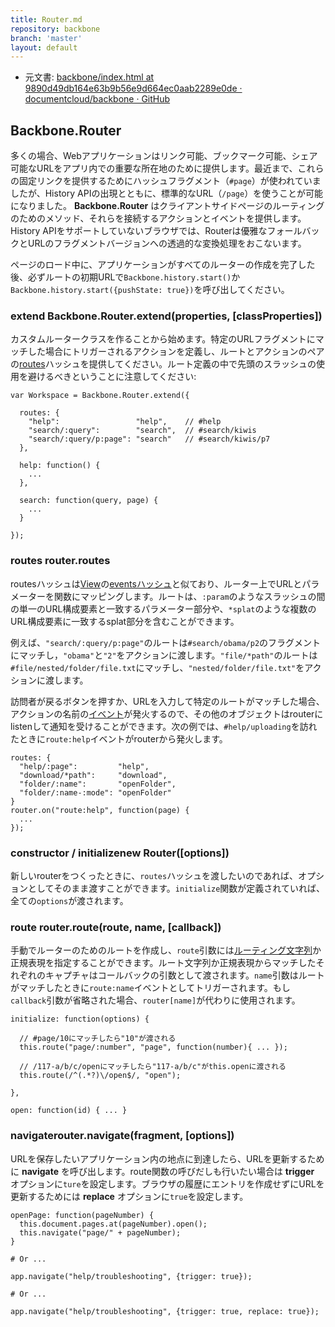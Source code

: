 ```yaml
---
title: Router.md
repository: backbone
branch: 'master'
layout: default
---
```


+  元文書: [backbone/index.html at 9890d49db164e63b9b56e9d664ec0aab2289e0de · documentcloud/backbone · GitHub](https://github.com/documentcloud/backbone/blob/9890d49db164e63b9b56e9d664ec0aab2289e0de/index.html "backbone/index.html at 9890d49db164e63b9b56e9d664ec0aab2289e0de · documentcloud/backbone · GitHub")

## Backbone.Router

多くの場合、Webアプリケーションはリンク可能、ブックマーク可能、シェア可能なURLをアプリ内での重要な所在地のために提供します。最近まで、これらの固定リンクを提供するためにハッシュフラグメント（`#page`）が使われていましたが、History APIの出現とともに、標準的なURL（`/page`）を使うことが可能になりました。 **Backbone.Router** はクライアントサイドページのルーティングのためのメソッド、それらを接続するアクションとイベントを提供します。History APIをサポートしていないブラウザでは、Routerは優雅なフォールバックとURLのフラグメントバージョンへの透過的な変換処理をおこないます。

ページのロード中に、アプリケーションがすべてのルーターの作成を完了した後、必ずルートの初期URLで`Backbone.history.start()`か`Backbone.history.start({pushState: true})`を呼び出してください。

### extend Backbone.Router.extend(properties, [classProperties]) 

カスタムルータークラスを作ることから始めます。特定のURLフラグメントにマッチした場合にトリガーされるアクションを定義し、ルートとアクションのペアの[routes](#Router-routes)ハッシュを提供してください。ルート定義の中で先頭のスラッシュの使用を避けるべきということに注意してください:

<pre class="javascript"><code>var Workspace = Backbone.Router.extend({

  routes: {
    &quot;help&quot;:                 &quot;help&quot;,    // #help
    &quot;search/:query&quot;:        &quot;search&quot;,  // #search/kiwis
    &quot;search/:query/p:page&quot;: &quot;search&quot;   // #search/kiwis/p7
  },

  help: function() {
    ...
  },

  search: function(query, page) {
    ...
  }

});
</code></pre>

### routes router.routes 

routesハッシュは[View](http://documentcloud.github.com/backbone/#View)の[eventsハッシュ](http://documentcloud.github.com/backbone/#View-delegateEvents)と似ており、ルーター上でURLとパラメーターを関数にマッピングします。ルートは、`:param`のようなスラッシュの間の単一のURL構成要素と一致するパラメーター部分や、`*splat`のような複数のURL構成要素に一致するsplat部分を含むことができます。

例えば、`"search/:query/p:page"`のルートは`#search/obama/p2`のフラグメントにマッチし，`"obama"`と`"2"`をアクションに渡します。`"file/*path"`のルートは`#file/nested/folder/file.txt`にマッチし、`"nested/folder/file.txt"`をアクションに渡します。

訪問者が戻るボタンを押すか、URLを入力して特定のルートがマッチした場合、アクションの名前の[イベント](http://documentcloud.github.com/backbone/#Events)が発火するので、その他のオブジェクトはrouterにlistenして通知を受けることができます。次の例では、`#help/uploading`を訪れたときに`route:help`イベントがrouterから発火します。

<pre class="javascript"><code>routes: {
  &quot;help/:page&quot;:         &quot;help&quot;,
  &quot;download/*path&quot;:     &quot;download&quot;,
  &quot;folder/:name&quot;:       &quot;openFolder&quot;,
  &quot;folder/:name-:mode&quot;: &quot;openFolder&quot;
}
router.on(&quot;route:help&quot;, function(page) {
  ...
});
</code></pre>

### constructor / initializenew Router([options]) 

新しいrouterをつくったときに、`routes`ハッシュを渡したいのであれば、オプションとしてそのまま渡すことができます。`initialize`関数が定義されていれば、全ての`options`が渡されます。

### route router.route(route, name, [callback]) 

手動でルーターのためのルートを作成し、`route`引数には[ルーティング文字列](http://documentcloud.github.com/backbone/#Router-routes)か正規表現を指定することができます。ルート文字列か正規表現からマッチしたそれぞれのキャプチャはコールバックの引数として渡されます。`name`引数はルートがマッチしたときに`route:name`イベントとしてトリガーされます。もし`callback`引数が省略された場合、`router[name]`が代わりに使用されます。

<pre class="javascript"><code>initialize: function(options) {

  // #page/10にマッチしたら&quot;10&quot;が渡される
  this.route(&quot;page/:number&quot;, &quot;page&quot;, function(number){ ... });

  // /117-a/b/c/openにマッチしたら&quot;117-a/b/c&quot;がthis.openに渡される
  this.route(/^(.*?)\/open$/, &quot;open&quot;);

},

open: function(id) { ... }
</code></pre>

### navigaterouter.navigate(fragment, [options]) 

URLを保存したいアプリケーション内の地点に到達したら、URLを更新するために **navigate** を呼び出します。route関数の呼びだしも行いたい場合は **trigger** オプションに`ture`を設定します。ブラウザの履歴にエントリを作成せずにURLを更新するためには **replace** オプションに`true`を設定します。

<pre class="javascript"><code>openPage: function(pageNumber) {
  this.document.pages.at(pageNumber).open();
  this.navigate(&quot;page/&quot; + pageNumber);
}

# Or ...

app.navigate(&quot;help/troubleshooting&quot;, {trigger: true});

# Or ...

app.navigate(&quot;help/troubleshooting&quot;, {trigger: true, replace: true});
</code></pre>

